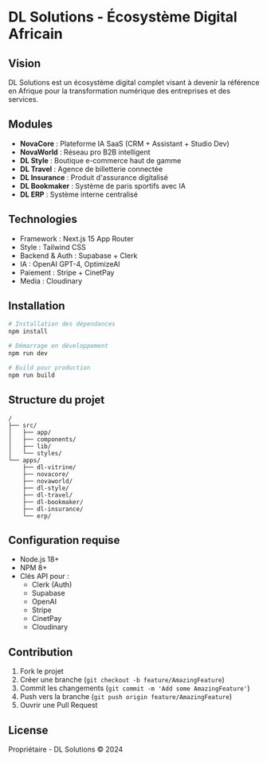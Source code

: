 # DL Solutions - Écosystème Digital Africain

## Vision

DL Solutions est un écosystème digital complet visant à devenir la référence en Afrique pour la transformation numérique des entreprises et des services.

## Modules

- **NovaCore** : Plateforme IA SaaS (CRM + Assistant + Studio Dev)
- **NovaWorld** : Réseau pro B2B intelligent
- **DL Style** : Boutique e-commerce haut de gamme
- **DL Travel** : Agence de billetterie connectée
- **DL Insurance** : Produit d'assurance digitalisé
- **DL Bookmaker** : Système de paris sportifs avec IA
- **DL ERP** : Système interne centralisé

## Technologies

- Framework : Next.js 15 App Router
- Style : Tailwind CSS
- Backend & Auth : Supabase + Clerk
- IA : OpenAI GPT-4, OptimizeAI
- Paiement : Stripe + CinetPay
- Media : Cloudinary

## Installation

```bash
# Installation des dépendances
npm install

# Démarrage en développement
npm run dev

# Build pour production
npm run build
```

## Structure du projet

```
/
├── src/
│   ├── app/
│   ├── components/
│   ├── lib/
│   └── styles/
└── apps/
    ├── dl-vitrine/
    ├── novacore/
    ├── novaworld/
    ├── dl-style/
    ├── dl-travel/
    ├── dl-bookmaker/
    ├── dl-insurance/
    └── erp/
```

## Configuration requise

- Node.js 18+
- NPM 8+
- Clés API pour :
  - Clerk (Auth)
  - Supabase
  - OpenAI
  - Stripe
  - CinetPay
  - Cloudinary

## Contribution

1. Fork le projet
2. Créer une branche (`git checkout -b feature/AmazingFeature`)
3. Commit les changements (`git commit -m 'Add some AmazingFeature'`)
4. Push vers la branche (`git push origin feature/AmazingFeature`)
5. Ouvrir une Pull Request

## License

Propriétaire - DL Solutions © 2024 